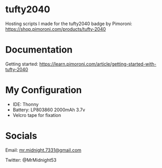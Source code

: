 # tufty2040
Hosting scripts I made for the tufty2040 badge by Pimoroni: https://shop.pimoroni.com/products/tufty-2040

# Documentation
Getting started: https://learn.pimoroni.com/article/getting-started-with-tufty-2040

# My Configuration
- IDE: Thonny
- Battery: LP803860 2000mAh 3.7v
- Velcro tape for fixation

# Socials
Email: mr.midnight.7331@gmail.com

Twitter: @MrMidnight53
